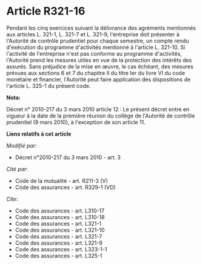 # Article R321-16

Pendant les cinq exercices suivant la délivrance des agréments mentionnés aux articles L. 321-1, L. 321-7 et L. 321-9,
l'entreprise doit présenter à l'Autorité de contrôle prudentiel pour chaque semestre, un compte rendu d'exécution du
programme d'activités mentionné à l'article L. 321-10. Si l'activité de l'entreprise n'est pas conforme au programme
d'activités, l'Autorité prend les mesures utiles en vue de la protection des intérêts des assurés. Sans préjudice de la mise
en œuvre, le cas échéant, des mesures prévues aux sections 6 et 7 du chapitre II du titre Ier du livre VI du code monétaire
et financier, l'Autorité peut faire application des dispositions de l'article L. 325-1 du présent code.

**Nota:**

Décret n° 2010-217 du 3 mars 2010 article 12 : Le présent décret entre en vigueur à la date de la première réunion du collège
de l'Autorité de contrôle prudentiel (9 mars 2010), à l'exception de son article 11.

**Liens relatifs à cet article**

_Modifié par_:

  - Décret n°2010-217 du 3 mars 2010 - art. 3

_Cité par_:

  - Code de la mutualité - art. R211-3 (V)
  - Code des assurances - art. R329-1 (VD)

_Cite_:

  - Code des assurances - art. L310-17
  - Code des assurances - art. L310-18
  - Code des assurances - art. L321-1
  - Code des assurances - art. L321-10
  - Code des assurances - art. L321-7
  - Code des assurances - art. L321-9
  - Code des assurances - art. L323-1-1
  - Code des assurances - art. L325-1
